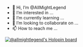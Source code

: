 - 👋 Hi, I’m @AllMightLegend
- 👀 I’m interested in ...
- 🌱 I’m currently learning ...
- 💞️ I’m looking to collaborate on ...
- 📫 How to reach me ...

[![@allmightlegend's Holopin board](https://holopin.me/allmightlegend)](https://holopin.io/@allmightlegend)

<!---
AllMightLegend/AllMightLegend is a ✨ special ✨ repository because its `README.md` (this file) appears on your GitHub profile.
You can click the Preview link to take a look at your changes.
--->
